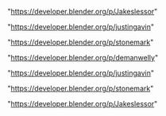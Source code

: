 "https://developer.blender.org/p/Jakeslessor"

"https://developer.blender.org/p/justingavin"

"https://developer.blender.org/p/stonemark"

 
"https://developer.blender.org/p/demanwelly"


"https://developer.blender.org/p/justingavin"


"https://developer.blender.org/p/stonemark"


"https://developer.blender.org/p/Jakeslessor"


 
